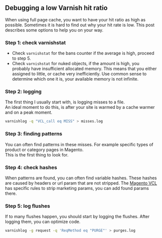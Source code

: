 ## Debugging a low Varnish hit ratio
When using full page cache, you want to have your hit ratio as high as possible.
Sometimes it is hard to find out why your hit rate is low.
This post describes some options to help you on your way.

### Step 1: check varnishstat
- Check `varnishstat` for the bans counter if the average is high, proceed to step 5.
- Check `varnishstat` for nuked objects, if the amount is high, you probably have insufficient allocated memory.
This means that you either assigned to little, or cache very inefficiently. Use common sense to determine which one it is, your available memory is not infinite. 

### Step 2: logging
The first thing I usually start with, is logging misses to a file.\
An ideal moment to do this, is after your site is warmed by a cache warmer and on a peak moment.
```bash
varnishlog -q "VCL_call eq MISS" > misses.log
```

### Step 3: finding patterns
You can often find patterns in these misses.
For example specific types of product or category pages in Magento.\
This is the first thing to look for.

### Step 4: check hashes
When patterns are found, you can often find variable hashes.
These hashes are caused by headers or url param that are not stripped.
The <a href="https://github.com/mage-os/mageos-magento2/blob/631315d7243593023330cfa93b9710f0422b2e68/app/code/Magento/PageCache/etc/varnish6.vcl#L100">Magento VCL</a> has specific rules to strip marketing params, you can add found params there.

### Step 5: log flushes
If to many flushes happen, you should start by logging the flushes.
After logging them, you can optimize code.
```bash
varnishlog -g request -q 'ReqMethod eq "PURGE"' > purges.log
```
